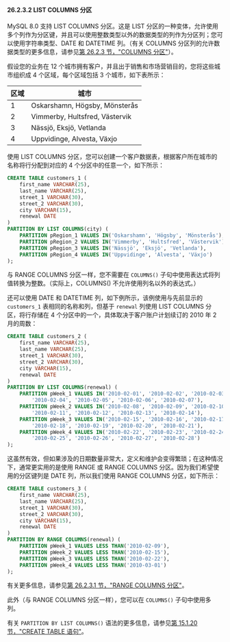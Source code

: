 #### 26.2.3.2 LIST COLUMNS 分区

MySQL 8.0 支持 LIST COLUMNS 分区。这是 LIST 分区的一种变体，允许使用多个列作为分区键，并且可以使用整数类型以外的数据类型的列作为分区列；您可以使用字符串类型、DATE 和 DATETIME 列。（有关 COLUMNS 分区列的允许数据类型的更多信息，请参见[第 26.2.3 节，"COLUMNS 分区"](#2623-columns-partitioning)）。

假设您的业务在 12 个城市拥有客户，并且出于销售和市场营销目的，您将这些城市组织成 4 个区域，每个区域包括 3 个城市，如下表所示：

| 区域 | 城市                           |
| ---- | ------------------------------ |
| 1    | Oskarshamn, Högsby, Mönsterås  |
| 2    | Vimmerby, Hultsfred, Västervik |
| 3    | Nässjö, Eksjö, Vetlanda        |
| 4    | Uppvidinge, Alvesta, Växjo     |

使用 LIST COLUMNS 分区，您可以创建一个客户数据表，根据客户所在城市的名称将行分配到对应的 4 个分区中的任意一个，如下所示：

```sql
CREATE TABLE customers_1 (
    first_name VARCHAR(25),
    last_name VARCHAR(25),
    street_1 VARCHAR(30),
    street_2 VARCHAR(30),
    city VARCHAR(15),
    renewal DATE
)
PARTITION BY LIST COLUMNS(city) (
    PARTITION pRegion_1 VALUES IN('Oskarshamn', 'Högsby', 'Mönsterås'),
    PARTITION pRegion_2 VALUES IN('Vimmerby', 'Hultsfred', 'Västervik'),
    PARTITION pRegion_3 VALUES IN('Nässjö', 'Eksjö', 'Vetlanda'),
    PARTITION pRegion_4 VALUES IN('Uppvidinge', 'Alvesta', 'Växjo')
);
```

与 RANGE COLUMNS 分区一样，您不需要在 `COLUMNS()` 子句中使用表达式将列值转换为整数。（实际上，COLUMNS() 不允许使用列名以外的表达式。）

还可以使用 DATE 和 DATETIME 列，如下例所示，该例使用与先前显示的 `customers_1` 表相同的名称和列，但基于 `renewal` 列使用 LIST COLUMNS 分区，将行存储在 4 个分区中的一个，具体取决于客户账户计划续订的 2010 年 2 月的周数：

```sql
CREATE TABLE customers_2 (
    first_name VARCHAR(25),
    last_name VARCHAR(25),
    street_1 VARCHAR(30),
    street_2 VARCHAR(30),
    city VARCHAR(15),
    renewal DATE
)
PARTITION BY LIST COLUMNS(renewal) (
    PARTITION pWeek_1 VALUES IN('2010-02-01', '2010-02-02', '2010-02-03',
        '2010-02-04', '2010-02-05', '2010-02-06', '2010-02-07'),
    PARTITION pWeek_2 VALUES IN('2010-02-08', '2010-02-09', '2010-02-10',
        '2010-02-11', '2010-02-12', '2010-02-13', '2010-02-14'),
    PARTITION pWeek_3 VALUES IN('2010-02-15', '2010-02-16', '2010-02-17',
        '2010-02-18', '2010-02-19', '2010-02-20', '2010-02-21'),
    PARTITION pWeek_4 VALUES IN('2010-02-22', '2010-02-23', '2010-02-24',
        '2010-02-25', '2010-02-26', '2010-02-27', '2010-02-28')
);
```

这虽然有效，但如果涉及的日期数量非常大，定义和维护会变得繁琐；在这种情况下，通常更实用的是使用 RANGE 或 RANGE COLUMNS 分区。因为我们希望使用的分区键列是 DATE 列，所以我们使用 RANGE COLUMNS 分区，如下所示：

```sql
CREATE TABLE customers_3 (
    first_name VARCHAR(25),
    last_name VARCHAR(25),
    street_1 VARCHAR(30),
    street_2 VARCHAR(30),
    city VARCHAR(15),
    renewal DATE
)
PARTITION BY RANGE COLUMNS(renewal) (
    PARTITION pWeek_1 VALUES LESS THAN('2010-02-09'),
    PARTITION pWeek_2 VALUES LESS THAN('2010-02-15'),
    PARTITION pWeek_3 VALUES LESS THAN('2010-02-22'),
    PARTITION pWeek_4 VALUES LESS THAN('2010-03-01')
);
```

有关更多信息，请参见[第 26.2.3.1 节，"RANGE COLUMNS 分区"](#26231-range-columns-partitioning)。

此外（与 RANGE COLUMNS 分区一样），您可以在 `COLUMNS()` 子句中使用多列。

有关 `PARTITION BY LIST COLUMNS()` 语法的更多信息，请参见[第 15.1.20 节，"CREATE TABLE 语句"](#15120-create-table-statement)。